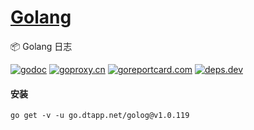 <h1>
<a href="https://www.dtapp.net/">Golang</a>
</h1>

📦 Golang 日志

[comment]: <> (go)
[![godoc](https://pkg.go.dev/badge/go.dtapp.net/golog?status.svg)](https://pkg.go.dev/go.dtapp.net/golog)
[![goproxy.cn](https://goproxy.cn/stats/go.dtapp.net/golog/badges/download-count.svg)](https://goproxy.cn/stats/go.dtapp.net/golog)
[![goreportcard.com](https://goreportcard.com/badge/go.dtapp.net/golog	)](https://goreportcard.com/report/go.dtapp.net/golog)
[![deps.dev](https://img.shields.io/badge/deps-go-red.svg)](https://deps.dev/go/go.dtapp.net%2Fgolog)

#### 安装

```shell
go get -v -u go.dtapp.net/golog@v1.0.119
```
